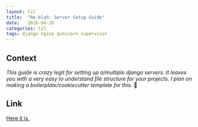 ```yaml
---
layout: til
title:  "Re-blah: Server Setup Guide"
date:   2016-04-26
categories: til
tags: django nginx gunicorn supervisor
---
```


## Context
_This guide is crazy legit for setting up a/multiple django servers. It leaves you with a very easy to understand file structure for your projects. I plan on making a boilerplate/cookiecutter template for this._ 🤔

## Link
[Here it is.][karzynski]

[karzynski]: http://michal.karzynski.pl/blog/2013/06/09/django-nginx-gunicorn-virtualenv-supervisor/
